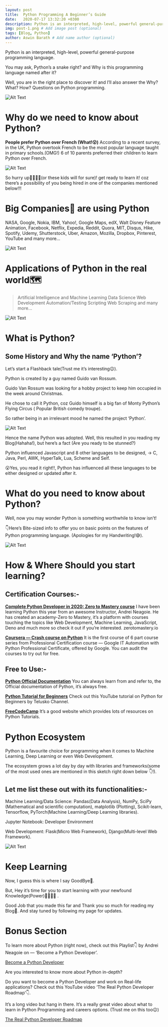 ```yaml
---
layout: post
title:  Python Programming A Beginner’s Guide
date:   2020-07-17 13:32:20 +0300
description: Python is an interpreted, high-level, powerful general-purpose programming language. # Add post description (optional)
img: post-1.png # Add image post (optional)
tags: [Blog, Python]
author: Aswin Barath # Add name author (optional)
---
```

Python is an interpreted, high-level, powerful general-purpose programming language.

You may ask, Python’s a snake right? and Why is this programming language named after it?

Well, you are in the right place to discover it! and I’ll also answer the Why? What? How? Questions on Python programming.

![Alt Text](https://dev-to-uploads.s3.amazonaws.com/i/a5ir2ad2qbfysc5m0qak.png)


# Why do we need to know about Python?
**People prefer Python over French (What!😮)**
According to a recent survey, in the UK, Python overtook French to be the most popular language taught in primary schools.(OMG!)
6 of 10 parents preferred their children to learn Python over French.

![Alt Text](https://dev-to-uploads.s3.amazonaws.com/i/hzcahgnc3yfqoi8in6os.jpeg)

So hurry up🏃‍♂️🏃‍♀️(or these kids will for sure)! get ready to learn it! coz there’s a possibility of you being hired in one of the companies mentioned below!!!

# Big Companies🏢 are using Python
NASA, Google, Nokia, IBM, Yahoo!,
Google Maps, edX,
Walt Disney Feature Animation, Facebook,
Netflix, Expedia, Reddit, Quora, MIT,
Disqus, Hike, Spotify, Udemy, Shutterstock,
Uber, Amazon, Mozilla, Dropbox,
Pinterest, YouTube and many more…

![Alt Text](https://dev-to-uploads.s3.amazonaws.com/i/1ztr67mcytbzm8pg6ttm.png)

# Applications of Python in the real world🗺
>Artificial Intelligence and Machine Learning
>Data Science
>Web Development
>Automation/Testing
>Scripting
>Web Scraping
and many more…

![Alt Text](https://dev-to-uploads.s3.amazonaws.com/i/r0qyrtw83u6wsqj6ciy9.png)

# What is Python?
## Some History and Why the name ‘Python’?
Let’s start a Flashback tale(Trust me it’s interesting😉).

Python is created by a guy named Guido van Rossum.

Guido Van Rossum was looking for a hobby project to keep him occupied in the week around Christmas.

He chose to call it Python, coz Guido himself is a big fan of Monty Python’s Flying Circus ( Popular British comedy troupe).

So rather being in an irrelevant mood he named the project ‘Python’.

![Alt Text](https://dev-to-uploads.s3.amazonaws.com/i/lt9338lakusoj254a6an.jpeg)

Hence the name Python was adopted. Well, this resulted in you reading my Blog(Hahaha!), but here’s a fact (Are you ready to be stunned?)


Python influenced Javascript and 8 other languages to be designed,
-> C, Java, Perl, AWK, HyperTalk, Lua, Scheme and Self.


😮Yes, you read it right!!, Python has influenced all these languages to be either designed or updated after it.

# What do you need to know about Python?
Well, now you may wonder Python is something worthwhile to know isn’t!


👇Here’s Bite-sized info to offer you on basic points on the features of Python programming language. (Apologies for my Handwriting!😅).

![Alt Text](https://dev-to-uploads.s3.amazonaws.com/i/5luehsaej1xvapvm3cv4.jpeg)

# How & Where Should you start learning?
## Certification Courses:-
**[Complete Python Developer in 2020: Zero to Mastery course](https://academy.zerotomastery.io/p/complete-python-developer-zero-to-mastery?affcode=441520_dcwk-s8s)**
I have been learning Python this year from an awesome Instructor, Andrei Neagoie. He has created an academy-Zero to Mastery, it’s a platform with courses touching the topics like Web Development, Machine Learning, JavaScript, Deno and much more so check it out if you’re interested. zerotomastery.io


**[Coursera — Crash course on Python](https://www.coursera.org/learn/python-crash-course?specialization=google-it-automation)**
It is the first course of 6 part course series from Professional Certification course — Google IT Automation with Python Professional Certificate, offered by Google. You can audit the courses to try out for free.


## Free to Use:-
**[Python Official Documentation](https://www.python.org/doc/)**
You can always learn from and refer to, the Official documentation of Python, it’s always free.


**[Python Tutorial for Beginners](https://www.youtube.com/playlist?list=PLsyeobzWxl7poL9JTVyndKe62ieoN-MZ3)**
Check out this YouTube tutorial on Python for Beginners by Telusko Channel.


**[FreeCodeCamp](https://www.freecodecamp.org/news/best-python-tutorial/)**
It’s a good website which provides lots of resources on Python Tutorials.

# Python Ecosystem
Python is a favourite choice for programming when it comes to Machine Learning, Deep Learning or even Web Development.


The ecosystem grows a lot day by day with libraries and frameworks(some of the most used ones are mentioned in this sketch right down below 👇!).


## Let me list these out with its functionalities:-
Machine Learning/Data Science: Pandas(Data Analysis), NumPy, SciPy (Mathematical and scientific computation), matplotlib (Plotting), Scikit-learn, Tensorflow, PyTorch(Machine Learning/Deep Learning libraries).

Jupyter Notebook: Developer Environment

Web Development: Flask(Micro Web Framework), Django(Multi-level Web Framework).

![Alt Text](https://dev-to-uploads.s3.amazonaws.com/i/upugyjaleerc0eogxbeh.jpeg)

# Keep Learning
Now, I guess this is where I say GoodBye👋.

But, Hey it’s time for you to start learning with your newfound Knowledge(Power)👨‍💻👩‍💻 .


Good Job that you made this far and Thank you so much for reading my Blog🙂. And stay tuned by following my page for updates.

# Bonus Section
To learn more about Python (right now), check out this Playlist👇 by Andrei Neagoie on — ‘Become a Python Developer’.

[Become a Python Developer](https://youtu.be/54ILmXAHC0M?list=PL2HX_yT71umCoQEFRTTFxGMlzxPjytcKi)

Are you interested to know more about Python in-depth?

Do you want to become a Python Developer and work on Real-life applications? Check out this YouTube video ‘The Real Python Developer Roadmap’👇.

It’s a long video but hang in there. It’s a really great video about what to learn in Python Programming and careers options. (Trust me on this too😉)

[The Real Python Developer Roadmap](https://youtu.be/d5BzuLlII_Y)